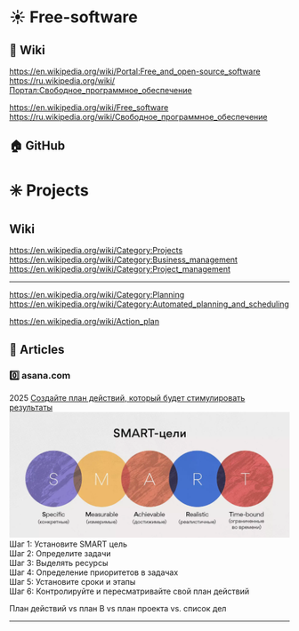 # ☀️ Free-software
## 🔗 Wiki          
https://en.wikipedia.org/wiki/Portal:Free_and_open-source_software                 
https://ru.wikipedia.org/wiki/Портал:Свободное_программное_обеспечение                    

https://en.wikipedia.org/wiki/Free_software                       
https://ru.wikipedia.org/wiki/Свободное_программное_обеспечение                                 

## 🏠 GitHub           


# ✳️ Projects
## Wiki   
https://en.wikipedia.org/wiki/Category:Projects                
https://en.wikipedia.org/wiki/Category:Business_management                        
https://en.wikipedia.org/wiki/Category:Project_management       

- - -
https://en.wikipedia.org/wiki/Category:Planning                 
https://en.wikipedia.org/wiki/Category:Automated_planning_and_scheduling               

https://en.wikipedia.org/wiki/Action_plan            
<!---- https://en.wikipedia.org/wiki/Category:Action_plans              -->

## 📄 Articles
### 0️⃣ asana.com 
2025 [Создайте план действий, который будет стимулировать результаты](https://asana.com/ru/resources/action-plan)       
<img src="https://github.com/ivgnk/Free-software-information/blob/master/Projects/2025_SMART.webp" width=900>        
Шаг 1: Установите SMART цель              
Шаг 2: Определите задачи                   
Шаг 3: Выделять ресурсы                
Шаг 4: Определение приоритетов в задачах            
Шаг 5: Установите сроки и этапы               
Шаг 6: Контролируйте и пересматривайте свой план действий               

План действий vs план B vs план проекта vs. список дел
- - -
